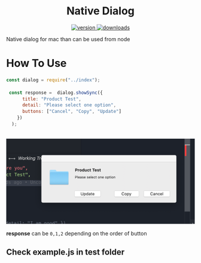<h1 align="center">Native Dialog</h1>

<p align="center">
<a href="https://www.npmjs.com/package/native-dialog">
<img src="https://img.shields.io/npm/v/native-dialog.svg" alt="version">
</a>

<a href="https://npmjs.org/package/native-dialog">
<img src="https://img.shields.io/npm/dm/native-dialog.svg" alt="downloads">
</a>
</p>


Native dialog for mac than can be used from node

# How To Use

```.js
const dialog = require("../index");

 const response =  dialog.showSync({
      title: "Product Test",
      detail: "Please select one option",
      buttons: ["Cancel", "Copy", "Update"]
    })
  );



```

![alt dialog](.vscode/dialog.png)

**response** can be `0,1,2` depending on the order of button

## Check example.js in test folder
